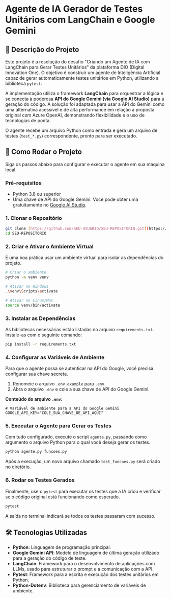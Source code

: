 # Agente de IA Gerador de Testes Unitários com LangChain e Google Gemini

## 📝 Descrição do Projeto

Este projeto é a resolução do desafio "Criando um Agente de IA com LangChain para Gerar Testes Unitários" da plataforma DIO (Digital Innovation One). O objetivo é construir um agente de Inteligência Artificial capaz de gerar automaticamente testes unitários em Python, utilizando a biblioteca `pytest`.

A implementação utiliza o framework **LangChain** para orquestrar a lógica e se conecta à poderosa **API do Google Gemini (via Google AI Studio)** para a geração do código. A solução foi adaptada para usar a API do Gemini como uma alternativa acessível e de alta performance em relação à proposta original com Azure OpenAI, demonstrando flexibilidade e o uso de tecnologias de ponta.

O agente recebe um arquivo Python como entrada e gera um arquivo de testes (`test_*.py`) correspondente, pronto para ser executado.

## 🚀 Como Rodar o Projeto

Siga os passos abaixo para configurar e executar o agente em sua máquina local.

### Pré-requisitos

-   Python 3.8 ou superior
-   Uma chave de API do Google Gemini. Você pode obter uma gratuitamente no [Google AI Studio](https://aistudio.google.com/).

### 1. Clonar o Repositório

```bash
git clone [https://github.com/SEU-USUARIO/SEU-REPOSITORIO.git](https://github.com/SEU-USUARIO/SEU-REPOSITORIO.git)
cd SEU-REPOSITORIO
```

### 2. Criar e Ativar o Ambiente Virtual

É uma boa prática usar um ambiente virtual para isolar as dependências do projeto.

```bash
# Criar o ambiente
python -m venv venv

# Ativar no Windows
.\venv\Scripts\activate

# Ativar no Linux/Mac
source venv/bin/activate
```

### 3. Instalar as Dependências

As bibliotecas necessárias estão listadas no arquivo `requirements.txt`. Instale-as com o seguinte comando:

```bash
pip install -r requirements.txt
```

### 4. Configurar as Variáveis de Ambiente

Para que o agente possa se autenticar na API do Google, você precisa configurar sua chave secreta.

1.  Renomeie o arquivo `.env.example` para `.env`.
2.  Abra o arquivo `.env` e cole a sua chave de API do Google Gemini.

**Conteúdo do arquivo `.env`:**
```env
# Variável de ambiente para a API do Google Gemini
GOOGLE_API_KEY="COLE_SUA_CHAVE_DE_API_AQUI"
```

### 5. Executar o Agente para Gerar os Testes

Com tudo configurado, execute o script `agente.py`, passando como argumento o arquivo Python para o qual você deseja gerar os testes.

```bash
python agente.py funcoes.py
```

Após a execução, um novo arquivo chamado `test_funcoes.py` será criado no diretório.

### 6. Rodar os Testes Gerados

Finalmente, use o `pytest` para executar os testes que a IA criou e verificar se o código original está funcionando como esperado.

```bash
pytest
```

A saída no terminal indicará se todos os testes passaram com sucesso.

## 🛠️ Tecnologias Utilizadas

-   **Python**: Linguagem de programação principal.
-   **Google Gemini API**: Modelo de linguagem de última geração utilizado para a geração do código de teste.
-   **LangChain**: Framework para o desenvolvimento de aplicações com LLMs, usado para estruturar o prompt e a comunicação com a API.
-   **Pytest**: Framework para a escrita e execução dos testes unitários em Python.
-   **Python-Dotenv**: Biblioteca para gerenciamento de variáveis de ambiente.